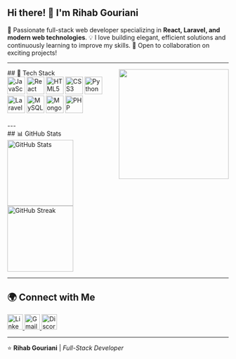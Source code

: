 <h2 align="left">Hi there! 👋 I'm Rihab Gouriani</h2>

<p align="left">
  🚀 Passionate full-stack web developer specializing in <strong>React, Laravel, and modern web technologies</strong>.  
  💡 I love building elegant, efficient solutions and continuously learning to improve my skills.  
  🤝 Open to collaboration on exciting projects!
</p>

---
 <img align="right" height="250" src="https://media3.giphy.com/media/v1.Y2lkPTc5MGI3NjExMnRkZWhzanJmcmp2c3JxdW50ZDMzdHF0MmRyajdqc3M4NG42Z3FtciZlcD12MV9pbnRlcm5hbF9naWZfYnlfaWQmY3Q9Zw/6OrCT1jVbonHG/giphy.gif"  />
## 🔧 Tech Stack
<div align="left">
  <img src="https://cdn.jsdelivr.net/gh/devicons/devicon/icons/javascript/javascript-original.svg" height="40" alt="JavaScript" />
  <img src="https://cdn.jsdelivr.net/gh/devicons/devicon/icons/react/react-original.svg" height="40" alt="React" />
  <img src="https://cdn.jsdelivr.net/gh/devicons/devicon/icons/html5/html5-original.svg" height="40" alt="HTML5" />
  <img src="https://cdn.jsdelivr.net/gh/devicons/devicon/icons/css3/css3-original.svg" height="40" alt="CSS3" />
  <img src="https://cdn.jsdelivr.net/gh/devicons/devicon/icons/python/python-original.svg" height="40" alt="Python" />
  <img src="https://cdn.jsdelivr.net/gh/devicons/devicon/icons/laravel/laravel-original.svg" height="40" alt="Laravel" />
  <img src="https://cdn.jsdelivr.net/gh/devicons/devicon/icons/mysql/mysql-original.svg" height="40" alt="MySQL" />
  <img src="https://cdn.jsdelivr.net/gh/devicons/devicon/icons/mongodb/mongodb-original.svg" height="40" alt="MongoDB" />
  <img src="https://cdn.jsdelivr.net/gh/devicons/devicon/icons/php/php-original.svg" height="40" alt="PHP" />
</div>
<br>
---
<br>
## 📊 GitHub Stats
<div align="left">
  <img src="https://github-readme-stats.vercel.app/api?username=rihaaaaaaab&show_icons=true&theme=radical" height="150" alt="GitHub Stats" />
  <br>
  <img src="https://github-readme-streak-stats.herokuapp.com/?user=rihaaaaaaab&theme=radical" height="150" alt="GitHub Streak" />
</div>

---

## 🌍 Connect with Me

<div align="left">
  <a href="https://www.linkedin.com/in/rihab-gouriani-250082309/" target="_blank">
    <img src="https://img.shields.io/badge/LinkedIn-blue?style=for-the-badge&logo=linkedin&logoColor=white" height="35" alt="LinkedIn" />
  </a>
  <a href="mailto:rihabgouriani11@gmail.com" target="_blank">
    <img src="https://img.shields.io/badge/Gmail-red?style=for-the-badge&logo=gmail&logoColor=white" height="35" alt="Gmail" />
  </a>
  <a href="https://discord.com/users/your-discord-id" target="_blank">
    <img src="https://img.shields.io/badge/Discord-7289DA?style=for-the-badge&logo=discord&logoColor=white" height="35" alt="Discord" />
  </a>
</div>


---

⭐️ **Rihab Gouriani** | *Full-Stack Developer*
